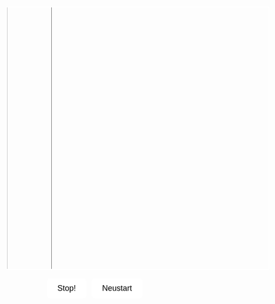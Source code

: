 <!DOCTYPE html>
<html lang="de">
<head>
  <meta charset="UTF-8">
  <title>Rahmen-Spiel</title>
  <meta name="viewport" content="width=device-width, initial-scale=1.0">
  <style>
    * {
      box-sizing: border-box;
    }

    body {
      margin: 0;
      background: #111;
      display: flex;
      flex-direction: column;
      justify-content: center;
      align-items: center;
      height: 100vh;
      font-family: sans-serif;
    }

    #game-container {
      position: relative;
      width: 90vw;
      max-width: 600px;
      aspect-ratio: 1 / 1;
      background-image: url('https://s1.directupload.eu/images/250721/fuqdusgq.png');
      background-size: cover;
      background-position: center;
      border: 2px solid #fff;
      touch-action: manipulation;
      overflow: hidden;
    }

    #moving-frame,
    #target {
      position: absolute;
      width: 46%;
      height: 80%;
      top: -4%;
      pointer-events: none;
    }

    #moving-frame img,
    #target img {
      width: 135%;
      height: 135%;
      object-fit: contain;
      pointer-events: none;
    }

    #target img {
      filter: brightness(0) saturate(100%) hue-rotate(90deg);
      opacity: 0.6;
    }

    #buttons {
      margin-top: 20px;
      display: flex;
      gap: 12px;
      flex-wrap: wrap;
      justify-content: center;
    }

    button {
      padding: 12px 24px;
      font-size: 18px;
      border: none;
      border-radius: 8px;
      background-color: #fff;
      color: #000;
      cursor: pointer;
    }

    #message {
      color: white;
      margin-top: 10px;
      font-size: 20px;
      text-align: center;
    }

    #center-message {
      position: absolute;
      top: 50%;
      left: 50%;
      transform: translate(-50%, -50%);
      color: #fff;
      font-size: 28px;
      font-weight: bold;
      text-shadow: 2px 2px 4px #000;
      pointer-events: none;
      opacity: 0;
      transition: opacity 0.5s ease;
      z-index: 10;
    }

    .emoji {
      position: absolute;
      font-size: 44px;
      animation: floatUp 2s ease-out forwards;
      opacity: 0;
      pointer-events: none;
      z-index: 5;
    }

    @keyframes floatUp {
      0% {
        transform: translateY(0) scale(1);
        opacity: 1;
      }
      100% {
        transform: translateY(-150px) scale(1.7);
        opacity: 0;
      }
    }
  </style>
</head>
<body>

  <div id="game-container">
    <div id="moving-frame">
      <img src="https://s1.directupload.eu/images/250721/f6aqhpkf.png" alt="Rahmen">
    </div>
    <div id="target" style="left: 17%;">
      <img src="https://s1.directupload.eu/images/250721/f6aqhpkf.png" alt="Zielrahmen">
    </div>
    <div id="center-message"></div>
  </div>

  <div id="buttons">
    <button id="stop-button">Stop!</button>
    <button id="restart-button">Neustart</button>
  </div>
  <div id="message"></div>

  <script>
    const frame = document.getElementById('moving-frame');
    const target = document.getElementById('target');
    const stopButton = document.getElementById('stop-button');
    const restartButton = document.getElementById('restart-button');
    const message = document.getElementById('message');
    const centerMessage = document.getElementById('center-message');
    const container = document.getElementById('game-container');

    let posX = 0;
    let directionX = 2;
    let moving = true;
    let targetHidden = false;
    let targetTimeout;

    function getTargetX() {
      const leftPercent = parseFloat(target.style.left) || 0;
      return container.offsetWidth * (leftPercent / 100);
    }

    const frameWidth = () => frame.offsetWidth;

    function animate() {
      if (!moving) return;

      if (!targetHidden) {
        targetTimeout = setTimeout(() => {
          target.style.visibility = 'hidden';
          targetHidden = true;
        }, 2000);
      }

      posX += directionX;

      if (posX <= 0 || posX + frameWidth() >= container.offsetWidth) {
        directionX *= -1;
      }

      frame.style.left = posX + 'px';
      requestAnimationFrame(animate);
    }

    function stopGame() {
      if (!moving) return;
      moving = false;

      const targetX = getTargetX();
      const diffX = Math.abs(posX - targetX);
      const maxOffset = frameWidth();
      const accuracy = Math.max(0, Math.round((1 - diffX / maxOffset) * 100));

      centerMessage.textContent = `🎯 Genauigkeit: ${accuracy}%`;
      centerMessage.style.opacity = 1;

      setTimeout(() => {
        centerMessage.style.opacity = 0;
      }, 2000);

      if (diffX < 15) {
        message.textContent = `🎯 Perfekt getroffen! Genauigkeit: ${accuracy}%`;

        for (let i = 0; i < 25; i++) {
          const emoji = document.createElement('div');
          emoji.classList.add('emoji');
          emoji.textContent = Math.random() > 0.5 ? '❤️' : '💋';
          emoji.style.left = Math.random() * 90 + '%';
          emoji.style.top = Math.random() * 90 + '%';
          emoji.style.fontSize = (Math.random() * 20 + 36) + 'px';
          container.appendChild(emoji);

          setTimeout(() => emoji.remove(), 2000);
        }

      } else {
        message.textContent = `😬 Daneben! Genauigkeit: ${accuracy}% (Abweichung: ${Math.round(diffX)}px)`;
      }
    }

    function restartGame() {
      moving = false;
      posX = 0;
      directionX = 2;
      message.textContent = "";
      frame.style.left = '0px';
      clearTimeout(targetTimeout);
      target.style.visibility = 'visible';
      targetHidden = false;
      moving = true;
      animate();
    }

    stopButton.addEventListener('click', stopGame);
    stopButton.addEventListener('touchstart', (e) => {
      e.preventDefault();
      stopGame();
    }, { passive: false });

    restartButton.addEventListener('click', restartGame);
    restartButton.addEventListener('touchstart', (e) => {
      e.preventDefault();
      restartGame();
    }, { passive: false });

    frame.style.left = '0px';
    animate();
  </script>

</body>
</html>

